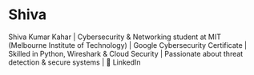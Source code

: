 # Shiva
Shiva Kumar Kahar | Cybersecurity &amp; Networking student at MIT (Melbourne Institute of Technology) | Google Cybersecurity Certificate | Skilled in Python, Wireshark &amp; Cloud Security | Passionate about threat detection &amp; secure systems | 💼 LinkedIn
